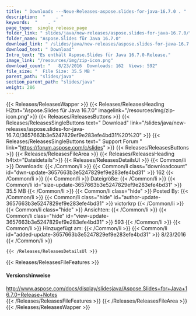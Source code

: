 ```yaml
---
title: " Downloads ---Neue-Releases-aspose.slides-for-java-16.7.0 . "
description:  "    . " 
keywords:  "    . " 
page_type:  single_release_page
folder_link: " slides/java/new-releases/aspose.slides-for-java-16.7.0/"
folder_name: "Aspose.Slides für Java 16.7.0"
download_link: " /slides/java/new-releases/aspose.slides-for-java-16.7.0/3657663b3e5247829ef9e283efe4bd31"
download_text: " Download"
Intro_text: "Es enthält Aspose.Slides für Java 16.7.0-Release."
image_link: "/resources/img/zip-icon.png"
download_count: "   8/23/2016  Downloads: 162  Views: 592"
file_size: "  File Size: 35.5 MB "
parent_path: "slides/java"
section_parent_path: "slides/java"
weight: 286
---
```


{{< Releases/ReleasesWapper >}}
  {{< Releases/ReleasesHeading H2txt="Aspose.Slides für Java 16.7.0" imagelink="/resources/img/zip-icon.png">}}
  {{< Releases/ReleasesButtons >}}
    {{< Releases/ReleasesSingleButtons text=" Download" link="/slides/java/new-releases/aspose.slides-for-java-16.7.0/3657663b3e5247829ef9e283efe4bd31%20%20" >}}
    {{< Releases/ReleasesSingleButtons text=" Support Forum " link="https://forum.aspose.com/c/slides" >}}
  {{< Releases/ReleasesButtons >}}
  {{< Releases/ReleasesFileArea >}}
    {{< Releases/ReleasesHeading h4txt="Dateidetails">}}
    {{< Releases/ReleasesDetailsUl >}}
            {{< Common/li >}} Downloads: {{< /Common/li >}}
      {{< Common/li class="downloadcount" id="dwn-update-3657663b3e5247829ef9e283efe4bd31" >}} 162 {{< /Common/li >}}
      {{< Common/li >}} Dateigröße: {{< /Common/li >}}
      {{< Common/li id="size-update-3657663b3e5247829ef9e283efe4bd31" >}} 35.5 MB {{< /Common/li >}} 
      {{< Common/li  class="hide" >}} Posted By: {{< /Common/li >}} 
      {{< Common/li class="hide" id="author-update-3657663b3e5247829ef9e283efe4bd31" >}} victorkrp {{< /Common/li >}}
      {{< Common/li class="hide" >}} Ansichten: {{< /Common/li >}}
      {{< Common/li class="hide" id="view-update-3657663b3e5247829ef9e283efe4bd31" >}} 593 {{< /Common/li >}}
      {{< Common/li >}} Hinzugefügt am: {{< /Common/li >}}
      {{< Common/li id="added-update-3657663b3e5247829ef9e283efe4bd31" >}} 8/23/2016 {{< /Common/li >}} 

    {{< /Releases/ReleasesDetailsUl >}}

  {{< Releases/ReleasesFileFeatures >}}
      <h4>Versionshinweise</h4><div><a href="http://www.aspose.com/docs/display/slidesjava/Aspose.Slides+for+Java+16.7.0+Release+Notes">http://www.aspose.com/docs/display/slidesjava/Aspose.Slides+for+Java+16.7.0+Release+Notes</a></div>
  {{< /Releases/ReleasesFileFeatures >}}
 {{< /Releases/ReleasesFileArea >}}
{{< /Releases/ReleasesWapper >}}




